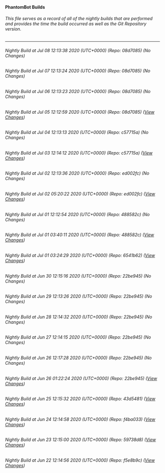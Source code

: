 **PhantomBot Builds**

###### This file serves as a record of all of the nightly builds that are performed and provides the time the build occurred as well as the Git Repository version.
-------------------------------------------------------------------------------------------------------------
###### Nightly Build at Jul 08 12:13:38 2020 (UTC+0000) (Repo: 08d7085) (No Changes)
###### Nightly Build at Jul 07 12:13:24 2020 (UTC+0000) (Repo: 08d7085) (No Changes)
###### Nightly Build at Jul 06 12:13:23 2020 (UTC+0000) (Repo: 08d7085) (No Changes)
###### Nightly Build at Jul 05 12:12:59 2020 (UTC+0000) (Repo: 08d7085) ([View Changes](https://github.com/PhantomBot/PhantomBot/compare/c57715a...08d7085))
###### Nightly Build at Jul 04 12:13:13 2020 (UTC+0000) (Repo: c57715a) (No Changes)
###### Nightly Build at Jul 03 12:14:12 2020 (UTC+0000) (Repo: c57715a) ([View Changes](https://github.com/PhantomBot/PhantomBot/compare/ed002fc...c57715a))
###### Nightly Build at Jul 02 12:13:36 2020 (UTC+0000) (Repo: ed002fc) (No Changes)
###### Nightly Build at Jul 02 05:20:22 2020 (UTC+0000) (Repo: ed002fc) ([View Changes](https://github.com/PhantomBot/PhantomBot/compare/488582c...ed002fc))
###### Nightly Build at Jul 01 12:12:54 2020 (UTC+0000) (Repo: 488582c) (No Changes)
###### Nightly Build at Jul 01 03:40:11 2020 (UTC+0000) (Repo: 488582c) ([View Changes](https://github.com/PhantomBot/PhantomBot/compare/6541b62...488582c))
###### Nightly Build at Jul 01 03:24:29 2020 (UTC+0000) (Repo: 6541b62) ([View Changes](https://github.com/PhantomBot/PhantomBot/compare/22be945...6541b62))
###### Nightly Build at Jun 30 12:15:16 2020 (UTC+0000) (Repo: 22be945) (No Changes)
###### Nightly Build at Jun 29 12:13:26 2020 (UTC+0000) (Repo: 22be945) (No Changes)
###### Nightly Build at Jun 28 12:14:32 2020 (UTC+0000) (Repo: 22be945) (No Changes)
###### Nightly Build at Jun 27 12:14:15 2020 (UTC+0000) (Repo: 22be945) (No Changes)
###### Nightly Build at Jun 26 12:17:28 2020 (UTC+0000) (Repo: 22be945) (No Changes)
###### Nightly Build at Jun 26 01:22:24 2020 (UTC+0000) (Repo: 22be945) ([View Changes](https://github.com/PhantomBot/PhantomBot/compare/43d5481...22be945))
###### Nightly Build at Jun 25 12:15:32 2020 (UTC+0000) (Repo: 43d5481) ([View Changes](https://github.com/PhantomBot/PhantomBot/compare/f4ba033...43d5481))
###### Nightly Build at Jun 24 12:14:58 2020 (UTC+0000) (Repo: f4ba033) ([View Changes](https://github.com/PhantomBot/PhantomBot/compare/59738d8...f4ba033))
###### Nightly Build at Jun 23 12:15:00 2020 (UTC+0000) (Repo: 59738d8) ([View Changes](https://github.com/PhantomBot/PhantomBot/compare/f5e8b9c...59738d8))
###### Nightly Build at Jun 22 12:14:56 2020 (UTC+0000) (Repo: f5e8b9c) ([View Changes](https://github.com/PhantomBot/PhantomBot/compare/7521029...f5e8b9c))
